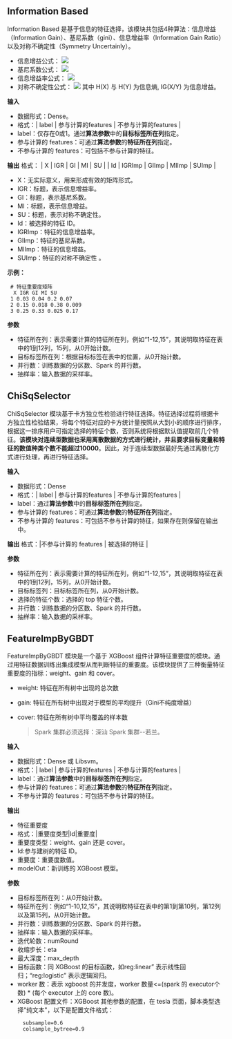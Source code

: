 ## Information Based

Information Based 是基于信息的特征选择，该模块共包括4种算法：信息增益（Information Gain）、基尼系数（gini）、信息增益率（Information Gain Ratio）以及对称不确定性（Symmetry Uncertainly）。

- 信息增益公式：
  ![](https://main.qcloudimg.com/raw/89f0438d45be5b88f76dbc3e9c16381e.png)
- 基尼系数公式：
  ![](https://main.qcloudimg.com/raw/09df70d23473921cc22303031aba7bef.png)
- 信息增益率公式：
  ![](https://main.qcloudimg.com/raw/a4eb4a4abca82f00f3131e7cd6b03e37.png)
- 对称不确定性公式：
  ![](https://main.qcloudimg.com/raw/43c21c037ae821017f5bfef193fd678b.png)
  其中 H(X) 与 H(Y) 为信息熵, IG(X/Y) 为信息增益。

**输入**
- 数据形式：Dense。
- 格式：| label | 参与计算的features | 不参与计算的features | 
- label：仅存在0或1。通过**算法参数**中的**目标标签所在列**指定。
- 参与计算的 features：可通过**算法参数**的**特征所在列**指定。
- 不参与计算的 features：可包括不参与计算的特征。

**输出**
格式：
| X | IGR | GI | MI | SU |
| Id | IGRImp | GIImp | MIImp | SUImp |
- X：无实际意义，用来形成有效的矩阵形式。
- IGR：标题，表示信息增益率。
- GI：标题，表示基尼系数。
- MI：标题，表示信息增益。
- SU：标题，表示对称不确定性。
- Id：被选择的特征 ID。
- IGRImp：特征的信息增益率。
- GIImp：特征的基尼系数。
- MIImp：特征的信息增益。
- SUImp：特征的对称不确定性 。

**示例：**

```
 # 特征重要度矩阵
  X IGR GI MI SU
 1 0.03 0.04 0.2 0.07 
 2 0.15 0.018 0.38 0.009 
 3 0.25 0.33 0.025 0.17   
```

**参数**
- 特征所在列：表示需要计算的特征所在列，例如“1-12,15”，其说明取特征在表中的1到12列，15列，从0开始计数。
- 目标标签所在列：根据目标标签在表中的位置，从0开始计数。
- 并行数：训练数据的分区数、Spark 的并行数。
- 抽样率：输入数据的采样率。

## ChiSqSelector

ChiSqSelector 模块基于卡方独立性检验进行特征选择。特征选择过程将根据卡方独立性检验结果，将每个特征对应的卡方统计量按照从大到小的顺序进行排序，根据这一排序用户可指定选择的特征个数，否则系统将根据默认值提取前几个特征。**该模块对连续型数据也采用离散数据的方式进行统计，并且要求目标变量和特征的数值种类个数不能超过10000**。因此，对于连续型数据最好先通过离散化方式进行处理，再进行特征选择。

**输入**
- 数据形式：Dense
- 格式：| label | 参与计算的features | 不参与计算的features |
- label：通过**算法参数**中的**目标标签所在列**指定。
- 参与计算的 features：可通过**算法参数**的**特征所在列**指定。
- 不参与计算的 features：可包括不参与计算的特征，如果存在则保留在输出中。

**输出**
格式：|不参与计算的 features | 被选择的特征 |

**参数**
- 特征所在列：表示需要计算的特征所在列，例如“1-12,15”，其说明取特征在表中的1到12列，15列，从0开始计数。
- 目标标签列：目标标签所在列，从0开始计数。
- 选择的特征个数：选择的 top 特征个数。
- 并行数：训练数据的分区数、Spark 的并行数。
- 抽样率：输入数据的采样率。 

## FeatureImpByGBDT

 FeatureImpByGBDT 模块是一个基于 XGBoost 组件计算特征重要度的模块。通过用特征数据训练出集成模型从而判断特征的重要度。该模块提供了三种衡量特征重要度的指标：weight、gain 和 cover。

- weight: 特征在所有树中出现的总次数

- gain: 特征在所有树中出现对于模型的平均提升（Gini不纯度增益）

- cover: 特征在所有树中平均覆盖的样本数

  > Spark 集群必须选择：深汕 Spark 集群--若兰。

**输入**
- 数据形式：Dense 或 Libsvm。
- 格式：| label | 参与计算的features | 不参与计算的features |
- label：通过**算法参数**中的**目标标签所在列**指定。
- 参与计算的 features：可通过**算法参数**的**特征所在列**指定。
- 不参与计算的 features：可包括不参与计算的特征。

**输出**
- 特征重要度
- 格式：|重要度类型|Id|重要度|
- 重要度类型：weight、gain 还是 cover。
- Id:参与建树的特征 ID。
- 重要度：重要度数值。
- modelOut：新训练的 XGBoost 模型。

**参数**
- 目标标签所在列：从0开始计数。
- 特征所在列：例如“1-10,12,15”，其说明取特征在表中的第1到第10列，第12列以及第15列，从0开始计数。
- 并行数：训练数据的分区数、Spark 的并行数。
- 抽样率：输入数据的采样率。
- 迭代轮数：numRound
- 收缩步长：eta
- 最大深度：max_depth
- 目标函数：同 XGBoost 的目标函数，如reg:linear” 表示线性回归；“reg:logistic” 表示逻辑回归。
- worker 数：表示 xgboost 的并发度，worker 数量<=(spark 的 executor个数) * (每个 executor 上的 core 数)。
- XGBoost 配置文件：XGBoost 其他参数的配置，在 tesla 页面，脚本类型选择"纯文本"，以下是配置文件格式：

```
     subsample=0.6
     colsample_bytree=0.9
```

